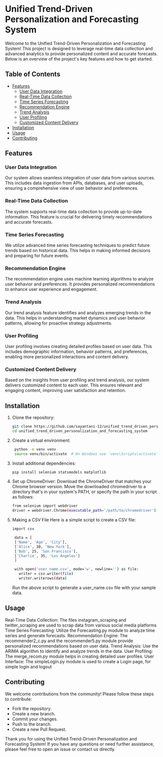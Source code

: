 # Unified Trend-Driven Personalization and Forecasting System
Welcome to the Unified Trend-Driven Personalization and Forecasting System! This project is designed to leverage real-time data collection and advanced analytics to provide personalized content and accurate forecasts. Below is an overview of the project's key features and how to get started.

## Table of Contents
- [Features](#features)
  - [User Data Integration](#user-data-integration)
  - [Real-Time Data Collection](#real-time-data-collection)
  - [Time Series Forecasting](#time-series-forecasting)
  - [Recommendation Engine](#recommendation-engine)
  - [Trend Analysis](#trend-analysis)
  - [User Profiling](#user-profiling)
  - [Customized Content Delivery](#customized-content-delivery)
- [Installation](#installation)
- [Usage](#usage)
- [Contributing](#contributing)

## Features
### User Data Integration
Our system allows seamless integration of user data from various sources. This includes data ingestion from APIs, databases, and user uploads, ensuring a comprehensive view of user behavior and preferences.
### Real-Time Data Collection
The system supports real-time data collection to provide up-to-date information. This feature is crucial for delivering timely recommendations and accurate forecasts.
### Time Series Forecasting
We utilize advanced time series forecasting techniques to predict future trends based on historical data. This helps in making informed decisions and preparing for future events.
### Recommendation Engine
The recommendation engine uses machine learning algorithms to analyze user behavior and preferences. It provides personalized recommendations to enhance user experience and engagement.
### Trend Analysis
Our trend analysis feature identifies and analyzes emerging trends in the data. This helps in understanding market dynamics and user behavior patterns, allowing for proactive strategy adjustments.
### User Profiling
User profiling involves creating detailed profiles based on user data. This includes demographic information, behavior patterns, and preferences, enabling more personalized interactions and content delivery.
### Customized Content Delivery
Based on the insights from user profiling and trend analysis, our system delivers customized content to each user. This ensures relevant and engaging content, improving user satisfaction and retention.

## Installation
1. Clone the repository:
   ```bash
   git clone https://github.com/sayantani-12/unified_trend_driven_personalization_and_forecasting_system.git
   cd unified_trend_driven_personalization_and_forecasting_system
   ```
2. Create a virtual environment:
   ```bash
    python -m venv venv
    source venv/bin/activate  # On Windows use `venv\Scripts\activate`
    ```
3. Install additional dependencies:
   ```bash
   pip install selenium statsmodels matplotlib
   ```
4. Set up ChromeDriver:
   Download the ChromeDriver that matches your Chrome browser version.
   Move the downloaded chromedriver to a directory that's in your system's PATH, or specify the path in your script as follows:
   ```bash
   from selenium import webdriver
   driver = webdriver.Chrome(executable_path='/path/to/chromedriver')
   ```
5. Making a CSV File
   Here is a simple script to create a CSV file:
   ```bash
   import csv

    data = [
    ['Name', 'Age', 'City'],
    ['Alice', 30, 'New York'],
    ['Bob', 25, 'San Francisco'],
    ['Charlie', 35, 'Los Angeles']
    ]

    with open('user_name.csv', mode='w', newline='') as file:
      writer = csv.writer(file)
      writer.writerows(data)

   ```
   Run the above script to generate a user_name.csv file with your sample data.

## Usage
Real-Time Data Collection: The files instagram_scraping and twitter_scraping are used to scrap data from various social media platforms
Time Series Forecasting: Utilize the Forecasting.py module to analyze time series and generate forecasts.
Recommendation Engine: The recommender2_c.py and the recommender5.py module provide personalized recommendations based on user data.
Trend Analysis: Use the ARIMA algorithm to identify and analyze trends in the data.
User Profiling: The merge_recom.py module helps in creating detailed user profiles.
User Interface: The simpleLogin.py module is used to create a Login page, for simple login and logout 

## Contributing
We welcome contributions from the community! Please follow these steps to contribute:
- Fork the repository.
- Create a new branch.
- Commit your changes.
- Push to the branch.
- Create a new Pull Request.

Thank you for using the Unified Trend-Driven Personalization and Forecasting System! If you have any questions or need further assistance, please feel free to open an issue or contact us directly.
